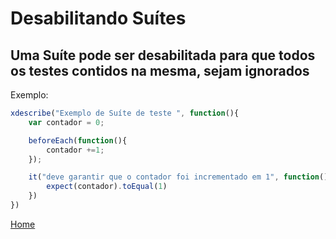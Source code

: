 # Desabilitando Suítes
## Uma Suíte pode ser desabilitada para que todos os testes contidos na mesma, sejam ignorados

Exemplo:

```js
xdescribe("Exemplo de Suíte de teste ", function(){
    var contador = 0;

    beforeEach(function(){
        contador +=1;    
    });

    it("deve garantir que o contador foi incrementado em 1", function(){
        expect(contador).toEqual(1)
    })
})
```

[Home](https://github.com/andresilveiraleite/jasmine_nodejs/blob/master/README.md)  
